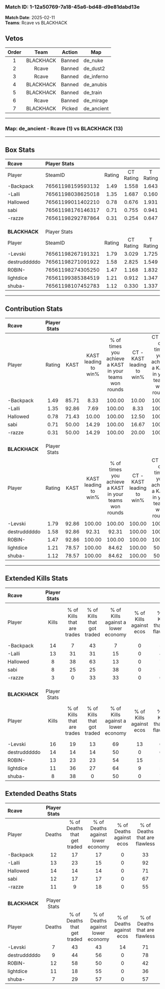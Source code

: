### Match ID: 1-12a50769-7a18-45a6-bd48-d9e81dabd13e  
**Match Date**: 2025-02-11  
**Teams**: Rcave vs BLACKHACK  

## Vetos  

| Order | Team | Action | Map |
| :---: | :--: | :----: | --- |
| 1 | BLACKHACK | Banned | de_nuke |
| 2 | Rcave | Banned | de_dust2 |
| 3 | Rcave | Banned | de_inferno |
| 4 | BLACKHACK | Banned | de_anubis |
| 5 | BLACKHACK | Banned | de_train |
| 6 | Rcave | Banned | de_mirage |
| 7 | BLACKHACK | Picked | de_ancient |

---  

### **Map**: de_ancient - Rcave (1) vs BLACKHACK (13)  
---  

## Box Stats  

| **Rcave**     | Player Stats      |        |           |          |       |       |       |         |        |      |     |
| :- | :- | :-: | :-: | :-: | :-: | :-: | :-: | :-: | :-: | :-: | :-: |
| Player        | SteamID           | Rating | CT Rating | T Rating | KAST  |  ADR  | Kills | Assists | Deaths | K/D  | HS% |
| -Backpack     | 76561198159593132 |  1.49  |   1.558   |  1.643   | 85.71 | 118.1 |  14   |    3    |   12   | 1.17 | 21  |
| -Lalli        | 76561198038625018 |  1.35  |   1.687   |  0.160   | 92.86 | 90.8  |  13   |    2    |   13   | 1.00 | 38  |
| Hallowed      | 76561199011402210 |  0.78  |   0.676   |  1.931   | 71.43 | 66.8  |   8   |    3    |   14   | 0.57 | 50  |
| sabi          | 76561198176146317 |  0.71  |   0.755   |  0.941   | 50.00 | 71.1  |   8   |    2    |   12   | 0.67 | 87  |
| -razze        | 76561198292787864 |  0.31  |   0.254   |  0.647   | 50.00 | 34.4  |   3   |    1    |   11   | 0.27 | 33  |
|               |                   |        |           |          |       |       |       |         |        |      |     |
|               |                   |        |           |          |       |       |       |         |        |      |     |
|               |                   |        |           |          |       |       |       |         |        |      |     |
| **BLACKHACK** | Player Stats      |        |           |          |       |       |       |         |        |      |     |
| Player        | SteamID           | Rating | CT Rating | T Rating | KAST  |  ADR  | Kills | Assists | Deaths | K/D  | HS% |
| -Levski       | 76561198267191321 |  1.79  |   3.029   |  1.725   | 92.86 | 97.4  |  16   |    2    |   7    | 2.29 | 50  |
| destrudddddo  | 76561198271091922 |  1.58  |   2.825   |  1.549   | 92.86 | 89.8  |  14   |    4    |   9    | 1.56 | 71  |
| R0BIN-        | 76561198274305250 |  1.47  |   1.168   |  1.832   | 92.86 | 108.5 |  13   |    5    |   12   | 1.08 | 61  |
| lightdice     | 76561199385384519 |  1.21  |   0.912   |  1.347   | 78.57 | 84.1  |  11   |    6    |   11   | 1.00 | 36  |
| shuba-        | 76561198107452783 |  1.12  |   0.330   |  1.337   | 78.57 | 66.2  |   8   |    6    |   7    | 1.14 | 62  |
---  

## Contribution Stats  

| **Rcave**     | Player Stats |       |                      |                                                        |                           |                                                             |                          |                                                            |
| :- | :-: | :-: | :-: | :-: | :-: | :-: | :-: | :-: |
| Player        |    Rating    | KAST  | KAST leading to win% | % of times you achieve a KAST in your teams won rounds | CT - KAST leading to win% | CT - % of times you achieve a KAST in your teams won rounds | T - KAST leading to win% | T - % of times you achieve a KAST in your teams won rounds |
| -Backpack     |     1.49     | 85.71 |         8.33         |                         100.00                         |           10.00           |                           100.00                            |           0.00           |                            0.00                            |
| -Lalli        |     1.35     | 92.86 |         7.69         |                         100.00                         |           8.33            |                           100.00                            |           0.00           |                            0.00                            |
| Hallowed      |     0.78     | 71.43 |        10.00         |                         100.00                         |           12.50           |                           100.00                            |           0.00           |                            0.00                            |
| sabi          |     0.71     | 50.00 |        14.29         |                         100.00                         |           16.67           |                           100.00                            |           0.00           |                            0.00                            |
| -razze        |     0.31     | 50.00 |        14.29         |                         100.00                         |           20.00           |                           100.00                            |           0.00           |                            0.00                            |
|               |              |       |                      |                                                        |                           |                                                             |                          |                                                            |
|               |              |       |                      |                                                        |                           |                                                             |                          |                                                            |
|               |              |       |                      |                                                        |                           |                                                             |                          |                                                            |
| **BLACKHACK** | Player Stats |       |                      |                                                        |                           |                                                             |                          |                                                            |
| Player        |    Rating    | KAST  | KAST leading to win% | % of times you achieve a KAST in your teams won rounds | CT - KAST leading to win% | CT - % of times you achieve a KAST in your teams won rounds | T - KAST leading to win% | T - % of times you achieve a KAST in your teams won rounds |
| -Levski       |     1.79     | 92.86 |        100.00        |                         100.00                         |          100.00           |                           100.00                            |          100.00          |                           100.00                           |
| destrudddddo  |     1.58     | 92.86 |        92.31         |                         92.31                          |          100.00           |                           100.00                            |          90.91           |                           90.91                            |
| R0BIN-        |     1.47     | 92.86 |        100.00        |                         100.00                         |          100.00           |                           100.00                            |          100.00          |                           100.00                           |
| lightdice     |     1.21     | 78.57 |        100.00        |                         84.62                          |          100.00           |                            50.00                            |          100.00          |                           90.91                            |
| shuba-        |     1.12     | 78.57 |        100.00        |                         84.62                          |          100.00           |                            50.00                            |          100.00          |                           90.91                            |
---  

## Extended Kills Stats  

| **Rcave**     | Player Stats |                            |                            |                                    |                         |                              |                                 |                                       |                    |           |
| :- | :-: | :-: | :-: | :-: | :-: | :-: | :-: | :-: | :-: | :-: |
| Player        |    Kills     | % of Kills that are trades | % of Kills that got traded | % of Kills against a lower economy | % of Kills against ecos | % of Kills that are flawless | % of Kills that are close duels | % of Kills that are assisted by flash | Pistol Round Kills | AWP Kills |
| -Backpack     |      14      |             7              |             43             |                 7                  |            0            |              50              |                0                |                   0                   |         0          |     2     |
| -Lalli        |      13      |             31             |             31             |                 15                 |            0            |              46              |                8                |                   0                   |         0          |     1     |
| Hallowed      |      8       |             38             |             63             |                 13                 |            0            |              75              |                0                |                   0                   |         0          |     1     |
| sabi          |      8       |             25             |             25             |                 38                 |            0            |              50              |                0                |                   0                   |         0          |     2     |
| -razze        |      3       |             0              |             33             |                 33                 |            0            |              67              |                0                |                   0                   |         1          |     0     |
|               |              |                            |                            |                                    |                         |                              |                                 |                                       |                    |           |
|               |              |                            |                            |                                    |                         |                              |                                 |                                       |                    |           |
|               |              |                            |                            |                                    |                         |                              |                                 |                                       |                    |           |
| **BLACKHACK** | Player Stats |                            |                            |                                    |                         |                              |                                 |                                       |                    |           |
| Player        |    Kills     | % of Kills that are trades | % of Kills that got traded | % of Kills against a lower economy | % of Kills against ecos | % of Kills that are flawless | % of Kills that are close duels | % of Kills that are assisted by flash | Pistol Round Kills | AWP Kills |
| -Levski       |      16      |             19             |             13             |                 69                 |           13            |              69              |                6                |                   0                   |         3          |     2     |
| destrudddddo  |      14      |             14             |             14             |                 50                 |            0            |              64              |                7                |                   0                   |         0          |     3     |
| R0BIN-        |      13      |             23             |             23             |                 54                 |           15            |              54              |                0                |                   0                   |         0          |     3     |
| lightdice     |      11      |             36             |             27             |                 64                 |            9            |              55              |                0                |                   9                   |         0          |     2     |
| shuba-        |      8       |             38             |             0              |                 50                 |            0            |              75              |               13                |                   0                   |         0          |     0     |
## Extended Deaths Stats  

| **Rcave**     | Player Stats |                             |                                   |                          |                               |                            |                           |               |
| :- | :-: | :-: | :-: | :-: | :-: | :-: | :-: | :-: |
| Player        |    Deaths    | % of Deaths that get traded | % of Deaths against lower economy | % of Deaths against ecos | % of Deaths that are flawless | % of Deaths that are close | % of Deaths while blinded | Deaths to AWP |
| -Backpack     |      12      |             17              |                17                 |            0             |              33               |             8              |             0             |       1       |
| -Lalli        |      13      |             23              |                15                 |            0             |              92               |             0              |             0             |       0       |
| Hallowed      |      14      |             14              |                14                 |            0             |              71               |             0              |             7             |       1       |
| sabi          |      12      |             17              |                17                 |            0             |              67               |             17             |             0             |       1       |
| -razze        |      11      |              9              |                18                 |            0             |              55               |             0              |             0             |       0       |
|               |              |                             |                                   |                          |                               |                            |                           |               |
|               |              |                             |                                   |                          |                               |                            |                           |               |
|               |              |                             |                                   |                          |                               |                            |                           |               |
| **BLACKHACK** | Player Stats |                             |                                   |                          |                               |                            |                           |               |
| Player        |    Deaths    | % of Deaths that get traded | % of Deaths against lower economy | % of Deaths against ecos | % of Deaths that are flawless | % of Deaths that are close | % of Deaths while blinded | Deaths to AWP |
| -Levski       |      7       |             43              |                43                 |            14            |              71               |             0              |             0             |       0       |
| destrudddddo  |      9       |             44              |                56                 |            0             |              78               |             0              |             0             |       0       |
| R0BIN-        |      12      |             58              |                50                 |            0             |              42               |             0              |             0             |       0       |
| lightdice     |      11      |             18              |                55                 |            0             |              36               |             9              |             0             |       0       |
| shuba-        |      7       |             29              |                57                 |            0             |              57               |             0              |             0             |       1       |

